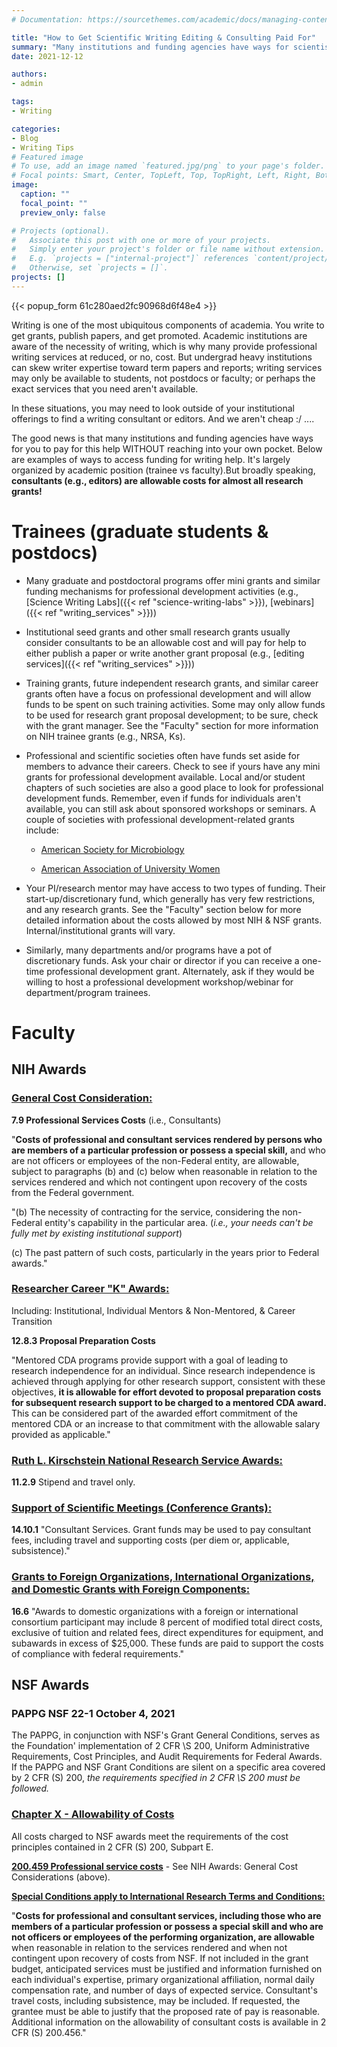 ```yaml
---
# Documentation: https://sourcethemes.com/academic/docs/managing-content/

title: "How to Get Scientific Writing Editing & Consulting Paid For"
summary: "Many institutions and funding agencies have ways for scientists to pay for writing and editing help WITHOUT reaching into your own pocket. Here are ways to access that funding."
date: 2021-12-12

authors: 
- admin

tags: 
- Writing

categories: 
- Blog
- Writing Tips
# Featured image
# To use, add an image named `featured.jpg/png` to your page's folder.
# Focal points: Smart, Center, TopLeft, Top, TopRight, Left, Right, BottomLeft, Bottom, BottomRight.
image:
  caption: ""
  focal_point: ""
  preview_only: false

# Projects (optional).
#   Associate this post with one or more of your projects.
#   Simply enter your project's folder or file name without extension.
#   E.g. `projects = ["internal-project"]` references `content/project/deep-learning/index.md`.
#   Otherwise, set `projects = []`.
projects: []
---
```

{{< popup_form 61c280aed2fc90968d6f48e4 >}}

Writing is one of the most ubiquitous components of academia. You write to get grants, publish papers, and get promoted. Academic institutions are aware of the necessity of writing, which is why many provide professional writing services at reduced, or no, cost. But undergrad heavy institutions can skew writer expertise toward term papers and reports; writing services may only be available to students, not postdocs or faculty; or perhaps the exact services that you need aren't available. 

In these situations, you may need to look outside of your institutional offerings to find a  writing consultant or editors. And we aren't cheap :/ ....

The good news is that many institutions and funding agencies have ways for you to pay for this help WITHOUT reaching into your own pocket. Below are examples of ways to access funding for writing help. It's largely organized by academic position (trainee vs faculty).But broadly speaking, **consultants (e.g., editors) are allowable costs for almost all research grants!**

# Trainees (graduate students & postdocs)

- Many graduate and postdoctoral programs offer mini grants and similar funding mechanisms for professional development activities (e.g., [Science Writing Labs]({{< ref "science-writing-labs" >}}), [webinars]({{< ref "writing_services" >}}))

- Institutional seed grants and other small research grants usually consider consultants to be an allowable cost and will pay for help to either publish a paper or write another grant proposal (e.g., [editing services]({{< ref "writing_services" >}}))

- Training grants, future independent research grants, and similar career grants often have a focus on professional development and will allow funds to be spent on such training activities. Some may only allow funds to be used for research grant proposal development; to be sure, check with the grant manager. See the "Faculty" section for more information on NIH trainee grants (e.g., NRSA, Ks).

- Professional and scientific societies often have funds set aside for members to advance their careers. Check to see if yours have any mini grants for professional development available. Local and/or student chapters of such societies are also a good place to look for professional development funds. Remember, even if funds for individuals aren't available, you can still ask about sponsored workshops or seminars. A couple of societies with professional development-related grants include:

    - [American Society for Microbiology](https://asm.org/Fellowships/Career-Development-Grants-for-Postdoctoral-Women)
    
    - [American Association of University Women](https://www.aauw.org/resources/programs/fellowships-grants/current-opportunities/)

- Your PI/research mentor may have access to two types of funding. Their start-up/discretionary fund, which generally has very few restrictions, and any research grants. See the "Faculty" section below for more detailed information about the costs allowed by most NIH & NSF grants. Internal/institutional grants will vary.

- Similarly, many departments and/or programs have a pot of discretionary funds. Ask your chair or director if you can receive a one-time professional development grant. Alternately, ask if they would be willing to host a professional development workshop/webinar for department/program trainees.

# Faculty

## NIH Awards

### [General Cost Consideration:](https://grants.nih.gov/grants/policy/nihgps/html5/section_7/7.9_allowability_of_costs_activities.htm)

**7.9 Professional Services Costs** (i.e., Consultants)

"**Costs of professional and consultant services rendered by persons who are members of a particular profession or possess a special skill,** and who are not officers or employees of the non-Federal entity, are allowable, subject to paragraphs (b) and (c) below when reasonable in relation to the services rendered and which not contingent upon recovery of the costs from the Federal government.

"(b) The necessity of contracting for the service, considering the non-Federal entity's capability in the particular area. (_i.e., your needs can't be fully met by existing institutional support_)

(c) The past pattern of such costs, particularly in the years prior to Federal awards."

### [Researcher Career "K" Awards:](https://grants.nih.gov/grants/policy/nihgps/html5/section_12/12_research_career_development_k_awards.htm)
Including: Institutional, Individual Mentors & Non-Mentored, & Career Transition

**12.8.3 Proposal Preparation Costs**

"Mentored CDA programs provide support with a goal of leading to research independence for an individual. Since research independence is achieved through applying for other research support, consistent with these objectives, **it is allowable for effort devoted to proposal preparation costs for subsequent research support to be charged to a mentored CDA award.** This can be considered part of the awarded effort commitment of the mentored CDA or an increase to that commitment with the allowable salary provided as applicable."

### [Ruth L. Kirschstein National Research Service Awards:](https://grants.nih.gov/grants/policy/nihgps/html5/section_11/11.2.9_allowable_and_unallowable_costs.htm)

**11.2.9** Stipend and travel only.

### [Support of Scientific Meetings (Conference Grants):](https://grants.nih.gov/grants/policy/nihgps/html5/section_14/14.10_allowable_and_unallowable_costs.htm)

**14.10.1** "Consultant Services. Grant funds may be used to pay consultant fees, including travel and supporting costs (per diem or, applicable, subsistence)."

### [Grants to Foreign Organizations, International Organizations, and Domestic Grants with Foreign Components:](https://grants.nih.gov/grants/policy/nihgps/html5/section_16/16.6_allowable_and_unallowable_costs.htm)

**16.6** "Awards to domestic organizations with a foreign or international consortium participant may include 8 percent of modified total direct costs, exclusive of tuition and related fees, direct expenditures for equipment, and subawards in excess of $25,000. These funds are paid to support the costs of compliance with federal requirements."

## NSF Awards

### PAPPG NSF 22-1 October 4, 2021

The PAPPG, in conjunction with NSF's Grant General Conditions, serves as the Foundation' implementation of 2 CFR \S 200, Uniform Administrative Requirements, Cost Principles, and Audit Requirements for Federal Awards. If the PAPPG and NSF Grant Conditions are silent on a specific area covered by 2 CFR (S) 200, _the requirements specified in 2 CFR \S 200 must be followed._

### [Chapter X - Allowability of Costs](https://www.nsf.gov/pubs/policydocs/pappg22_1/pappg_10.jsp)

All costs charged to NSF awards meet the requirements of the cost principles contained in 2 CFR (S) 200, Subpart E.

[**200.459 Professional service costs**](https://www.ecfr.gov/current/title-2/subtitle-A/chapter-II/part-200/subpart-E/subject-group-ECFRed1f39f9b3d4e72/section-200.459) - See NIH Awards: General Cost Considerations (above).

[**Special Conditions apply to International Research Terms and Conditions:**](https://www.nsf.gov/bfa/dia/policy/fedrtc/irtc/irtc_1021.pdf)

"**Costs for professional and consultant services, including those who are members of a particular profession or possess a special skill and who are not officers or employees of the performing organization, are allowable** when reasonable in relation to the services rendered and when not contingent upon recovery of costs from NSF. If not included in the grant budget, anticipated services must be justified and information furnished on each individual's expertise, primary organizational affiliation, normal daily compensation rate, and number of days of expected service. Consultant's travel costs, including subsistence, may be included. If requested, the grantee must be able to justify that the proposed rate of pay is reasonable. Additional information on the allowability of consultant costs is available in 2 CFR (S) 200.456."